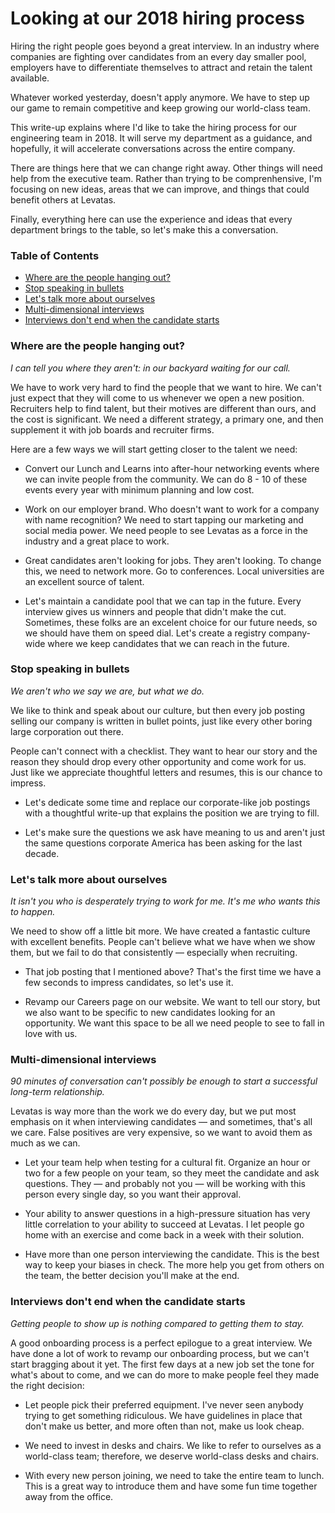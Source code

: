 # Looking at our 2018 hiring process

Hiring the right people goes beyond a great interview. In an industry where companies are fighting over candidates from an every day smaller pool, employers have to differentiate themselves to attract and retain the talent available. 

Whatever worked yesterday, doesn't apply anymore. We have to step up our game to remain competitive and keep growing our world-class team.

This write-up explains where I'd like to take the hiring process for our engineering team in 2018. It will serve my department as a guidance, and hopefully, it will accelerate conversations across the entire company.

There are things here that we can change right away. Other things will need help from the executive team. Rather than trying to be comprenhensive, I'm focusing on new ideas, areas that we can improve, and things that could benefit others at Levatas.

Finally, everything here can use the experience and ideas that every department brings to the table, so let's make this a conversation.

### Table of Contents

* [Where are the people hanging out?](#where-are-the-people-hanging-out)
* [Stop speaking in bullets](#stop-speaking-in-bullets)
* [Let's talk more about ourselves](#lets-talk-more-about-ourselves)
* [Multi-dimensional interviews](#multi-dimensional-interviews)
* [Interviews don't end when the candidate starts](#some-markdown-heading)

### Where are the people hanging out?

_I can tell you where they aren't: in our backyard waiting for our call._ 

We have to work very hard to find the people that we want to hire. We can't just expect that they will come to us whenever we open a new position. Recruiters help to find talent, but their motives are different than ours, and the cost is significant. We need a different strategy, a primary one, and then supplement it with job boards and recruiter firms.

Here are a few ways we will start getting closer to the talent we need:

* Convert our Lunch and Learns into after-hour networking events where we can invite people from the community. We can do 8 - 10 of these events every year with minimum planning and low cost.

* Work on our employer brand. Who doesn't want to work for a company with name recognition? We need to start tapping our marketing and social media power. We need people to see Levatas as a force in the industry and a great place to work.

* Great candidates aren't looking for jobs. They aren't looking. To change this, we need to network more. Go to conferences. Local universities are an excellent source of talent. 

* Let's maintain a candidate pool that we can tap in the future. Every interview gives us winners and people that didn't make the cut. Sometimes, these folks are an excelent choice for our future needs, so we should have them on speed dial. Let's create a registry company-wide where we keep candidates that we can reach in the future.
 
### Stop speaking in bullets

_We aren't who we say we are, but what we do._

We like to think and speak about our culture, but then every job posting selling our company is written in bullet points, just like every other boring large corporation out there.

People can't connect with a checklist. They want to hear our story and the reason they should drop every other opportunity and come work for us. Just like we appreciate thoughtful letters and resumes, this is our chance to impress.

* Let's dedicate some time and replace our corporate-like job postings with a thoughtful write-up that explains the position we are trying to fill. 

* Let's make sure the questions we ask have meaning to us and aren't just the same questions corporate America has been asking for the last decade.

### Let's talk more about ourselves

_It isn't you who is desperately trying to work for me. It's me who wants this to happen._

We need to show off a little bit more. We have created a fantastic culture with excellent benefits. People can't believe what we have when we show them, but we fail to do that consistently — especially when recruiting.

* That job posting that I mentioned above? That's the first time we have a few seconds to impress candidates, so let's use it.

* Revamp our Careers page on our website. We want to tell our story, but we also want to be specific to new candidates looking for an opportunity. We want this space to be all we need people to see to fall in love with us.

### Multi-dimensional interviews

_90 minutes of conversation can't possibly be enough to start a successful long-term relationship._

Levatas is way more than the work we do every day, but we put most emphasis on it when interviewing candidates — and sometimes, that's all we care. False positives are very expensive, so we want to avoid them as much as we can.

* Let your team help when testing for a cultural fit. Organize an hour or two for a few people on your team, so they meet the candidate and ask questions. They — and probably not you — will be working with this person every single day, so you want their approval.

* Your ability to answer questions in a high-pressure situation has very little correlation to your ability to succeed at Levatas. I let people go home with an exercise and come back in a week with their solution. 

* Have more than one person interviewing the candidate. This is the best way to keep your biases in check. The more help you get from others on the team, the better decision you'll make at the end.

### Interviews don't end when the candidate starts

_Getting people to show up is nothing compared to getting them to stay._

A good onboarding process is a perfect epilogue to a great interview. We have done a lot of work to revamp our onboarding process, but we can't start bragging about it yet. The first few days at a new job set the tone for what's about to come, and we can do more to make people feel they made the right decision:

* Let people pick their preferred equipment. I've never seen anybody trying to get something ridiculous. We have guidelines in place that don't make us better, and more often than not, make us look cheap.

* We need to invest in desks and chairs. We like to refer to ourselves as a world-class team; therefore, we deserve world-class desks and chairs. 

* With every new person joining, we need to take the entire team to lunch. This is a great way to introduce them and have some fun time together away from the office.

